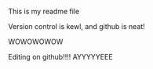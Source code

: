 This is my readme file

Version control is kewl, and github is neat!

WOWOWOWOW

Editing on github!!!! AYYYYYEEE

